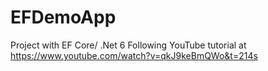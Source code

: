 # EFDemoApp

Project with EF Core/ .Net 6 
Following YouTube tutorial at https://www.youtube.com/watch?v=qkJ9keBmQWo&t=214s

